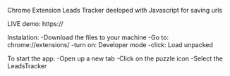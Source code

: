 Chrome Extension Leads Tracker
deeloped with Javascript for saving urls

LIVE demo: https://



Instalation:
-Download the files to your machine
-Go to: chrome://extensions/
-turn on: Developer mode
-click: Load unpacked

To start the app:
-Open up a new tab
-Click on the puzzle icon 
-Select the LeadsTracker 